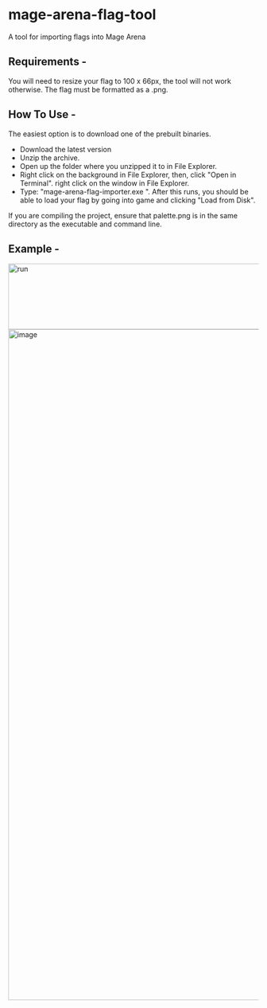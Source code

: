 # mage-arena-flag-tool
A tool for importing flags into Mage Arena

## Requirements - 
You will need to resize your flag to 100 x 66px, the tool will not work otherwise. The flag must be formatted as a .png.

## How To Use -
The easiest option is to download one of the prebuilt binaries. 
- Download the latest version
- Unzip the archive.
- Open up the folder where you unzipped it to in File Explorer.
- Right click on the background in File Explorer, then, click "Open in Terminal". right click on the window in File Explorer.
- Type: "mage-arena-flag-importer.exe <path to your png>". After this runs, you should be able to load your flag by going into game and clicking "Load from Disk".

If you are compiling the project, ensure that palette.png is in the same directory as the executable and command line.

## Example -
<img width="975" height="132" alt="run" src="https://github.com/user-attachments/assets/c06da9b4-11ab-46f2-871a-eb938a0ba4f9" />
<img width="2469" height="1347" alt="image" src="https://github.com/user-attachments/assets/dbfda652-2b64-46d1-8a3c-f445d9fd35ea" />
